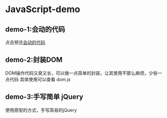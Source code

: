 # JavaScript-demo

## demo-1:会动的代码 
点击预览[会动的代码](https://lvzhengyan.github.io/JavaScript-demo/movingCode/index.html)

## demo-2:封装DOM
DOM操作代码又臭又长，可以做一点简单的封装，让其使用不那么麻烦，少些一点代码
具体使用可以查看 dom.js

## demo-3:手写简单 jQuery
使用原型的方式，手写简易的jQuery